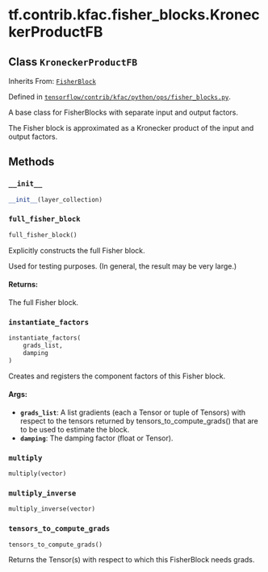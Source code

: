 <div itemscope itemtype="http://developers.google.com/ReferenceObject">
<meta itemprop="name" content="tf.contrib.kfac.fisher_blocks.KroneckerProductFB" />
<meta itemprop="property" content="__init__"/>
<meta itemprop="property" content="full_fisher_block"/>
<meta itemprop="property" content="instantiate_factors"/>
<meta itemprop="property" content="multiply"/>
<meta itemprop="property" content="multiply_inverse"/>
<meta itemprop="property" content="tensors_to_compute_grads"/>
</div>

# tf.contrib.kfac.fisher_blocks.KroneckerProductFB

## Class `KroneckerProductFB`

Inherits From: [`FisherBlock`](../../../../tf/contrib/kfac/fisher_blocks/FisherBlock.md)



Defined in [`tensorflow/contrib/kfac/python/ops/fisher_blocks.py`](https://www.tensorflow.org/code/tensorflow/contrib/kfac/python/ops/fisher_blocks.py).

A base class for FisherBlocks with separate input and output factors.

The Fisher block is approximated as a Kronecker product of the input and
output factors.

## Methods

<h3 id="__init__"><code>__init__</code></h3>

``` python
__init__(layer_collection)
```



<h3 id="full_fisher_block"><code>full_fisher_block</code></h3>

``` python
full_fisher_block()
```

Explicitly constructs the full Fisher block.

Used for testing purposes. (In general, the result may be very large.)

#### Returns:

The full Fisher block.

<h3 id="instantiate_factors"><code>instantiate_factors</code></h3>

``` python
instantiate_factors(
    grads_list,
    damping
)
```

Creates and registers the component factors of this Fisher block.

#### Args:

* <b>`grads_list`</b>: A list gradients (each a Tensor or tuple of Tensors) with
      respect to the tensors returned by tensors_to_compute_grads() that
      are to be used to estimate the block.
* <b>`damping`</b>: The damping factor (float or Tensor).

<h3 id="multiply"><code>multiply</code></h3>

``` python
multiply(vector)
```



<h3 id="multiply_inverse"><code>multiply_inverse</code></h3>

``` python
multiply_inverse(vector)
```



<h3 id="tensors_to_compute_grads"><code>tensors_to_compute_grads</code></h3>

``` python
tensors_to_compute_grads()
```

Returns the Tensor(s) with respect to which this FisherBlock needs grads.
    



